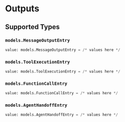 # Outputs


## Supported Types

### `models.MessageOutputEntry`

```python
value: models.MessageOutputEntry = /* values here */
```

### `models.ToolExecutionEntry`

```python
value: models.ToolExecutionEntry = /* values here */
```

### `models.FunctionCallEntry`

```python
value: models.FunctionCallEntry = /* values here */
```

### `models.AgentHandoffEntry`

```python
value: models.AgentHandoffEntry = /* values here */
```

